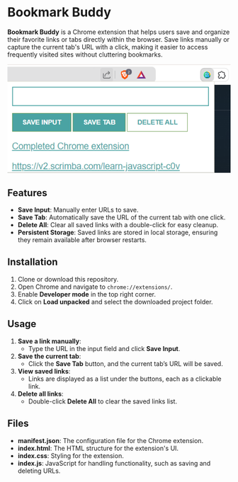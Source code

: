 # Bookmark Buddy

**Bookmark Buddy** is a Chrome extension that helps users save and organize their favorite links or tabs directly within the browser. Save links manually or capture the current tab's URL with a click, making it easier to access frequently visited sites without cluttering bookmarks.

![Bookmark Buddy Screenshot](./Output.png)

## Features

- **Save Input**: Manually enter URLs to save.
- **Save Tab**: Automatically save the URL of the current tab with one click.
- **Delete All**: Clear all saved links with a double-click for easy cleanup.
- **Persistent Storage**: Saved links are stored in local storage, ensuring they remain available after browser restarts.

## Installation

1. Clone or download this repository.
2. Open Chrome and navigate to `chrome://extensions/`.
3. Enable **Developer mode** in the top right corner.
4. Click on **Load unpacked** and select the downloaded project folder.

## Usage

1. **Save a link manually**:
   - Type the URL in the input field and click **Save Input**.
2. **Save the current tab**:
   - Click the **Save Tab** button, and the current tab’s URL will be saved.
3. **View saved links**:
   - Links are displayed as a list under the buttons, each as a clickable link.
4. **Delete all links**:
   - Double-click **Delete All** to clear the saved links list.

## Files

- **manifest.json**: The configuration file for the Chrome extension.
- **index.html**: The HTML structure for the extension's UI.
- **index.css**: Styling for the extension.
- **index.js**: JavaScript for handling functionality, such as saving and deleting URLs.
